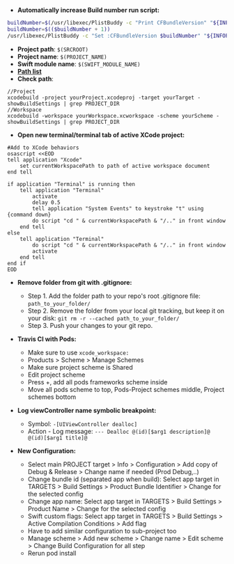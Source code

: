 
- **Automatically increase Build number run script:**
```bash
buildNumber=$(/usr/libexec/PlistBuddy -c "Print CFBundleVersion" "${INFOPLIST_FILE}")
buildNumber=$(($buildNumber + 1))
/usr/libexec/PlistBuddy -c "Set :CFBundleVersion $buildNumber" "${INFOPLIST_FILE}"
```

- **Project path**: `$(SRCROOT)`
- **Project name**: `$(PROJECT_NAME)`
- **Swift module name**: `$(SWIFT_MODULE_NAME)`
- **[Path list](https://gist.github.com/gdavis/6670468)**
- **Check path**:
```
//Project
xcodebuild -project yourProject.xcodeproj -target yourTarget -showBuildSettings | grep PROJECT_DIR
//Workspace
xcodebuild -workspace yourWorkspace.xcworkspace -scheme yourScheme -showBuildSettings | grep PROJECT_DIR
```

- **Open new terminal/terminal tab of active XCode project:**
```
#Add to XCode behaviors
osascript <<EOD
tell application "Xcode"
	set currentWorkspacePath to path of active workspace document
end tell

if application "Terminal" is running then 
    tell application "Terminal"
    	activate
		delay 0.5
        tell application "System Events" to keystroke "t" using {command down}    
        do script "cd " & currentWorkspacePath & "/.." in front window                           
    end tell                              
else                                      
    tell application "Terminal"
    	do script "cd " & currentWorkspacePath & "/.." in front window
        activate
    end tell
end if
EOD
```

- **Remove folder from git with .gitignore:**
    - Step 1. Add the folder path to your repo's root .gitignore file: `path_to_your_folder/`
    - Step 2. Remove the folder from your local git tracking, but keep it on your disk: `git rm -r --cached path_to_your_folder/`
    - Step 3. Push your changes to your git repo.

- **Travis CI with Pods:**
    - Make sure to use `xcode_workspace:`
    - Products > Scheme > Manage Schemes
    - Make sure project scheme is Shared
    - Edit project scheme
    - Press +, add all pods frameworks scheme inside
    - Move all pods scheme to top, Pods-Project schemes middle, Project schemes bottom

- **Log viewController name symbolic breakpoint:**
    - Symbol: `-[UIViewController dealloc]`
    - Action - Log message: `--- Dealloc @(id)[$arg1 description]@ @(id)[$arg1 title]@`

- **New Configuration:**
    - Select main PROJECT target > Info > Configuration > Add copy of Debug & Release > Change name if needed (Prod Debug,..)
    - Change bundle id (separated app when build): Select app target in TARGETS > Build Settings > Product Bundle Identifier > Change for the selected config
    - Change app name: Select app target in TARGETS > Build Settings > Product Name > Change for the selected config
    - Swift custom flags:  Select app target in TARGETS > Build Settings > Active Compilation Conditions > Add flag
    - Have to add similar configuration to sub-project too
    - Manage scheme > Add new scheme > Change name > Edit scheme > Change Build Configuration for all step
    - Rerun pod install
